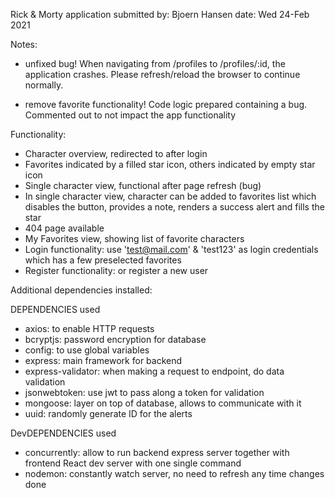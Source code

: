 Rick & Morty application
submitted by: Bjoern Hansen
date: Wed 24-Feb 2021

Notes:

- unfixed bug!
  When navigating from /profiles to /profiles/:id, the application crashes.
  Please refresh/reload the browser to continue normally.

- remove favorite functionality!
  Code logic prepared containing a bug.
  Commented out to not impact the app functionality

Functionality:

- Character overview, redirected to after login
- Favorites indicated by a filled star icon, others indicated by empty star icon
- Single character view, functional after page refresh (bug)
- In single character view, character can be added to favorites list which disables the button, provides a note, renders a success alert and fills the star
- 404 page available
- My Favorites view, showing list of favorite characters
- Login functionality: use 'test@mail.com' & 'test123' as login credentials which has a few preselected favorites
- Register functionality: or register a new user

Additional dependencies installed:

DEPENDENCIES used

- axios: to enable HTTP requests
- bcryptjs: password encryption for database
- config: to use global variables
- express: main framework for backend
- express-validator: when making a request to endpoint, do data validation
- jsonwebtoken: use jwt to pass along a token for validation
- mongoose: layer on top of database, allows to communicate with it
- uuid: randomly generate ID for the alerts

DevDEPENDENCIES used

- concurrently: allow to run backend express server together with frontend React dev server with one single command
- nodemon: constantly watch server, no need to refresh any time changes done
